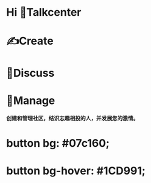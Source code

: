 # Hi 👋Talkcenter

# ✍Create
# 🤙Discuss
# 🤲Manage


#### 创建和管理社区，结识志趣相投的人，并发展您的激情。


# button     bg: #07c160;
# button     bg-hover: #1CD991;